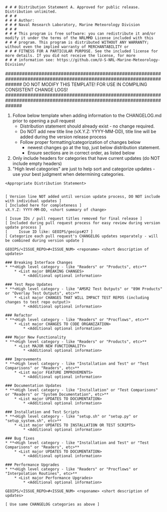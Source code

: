     # # # Distribution Statement A. Approved for public release. Distribution unlimited.
    # # # 
    # # # Author:
    # # # Naval Research Laboratory, Marine Meteorology Division
    # # # 
    # # # This program is free software: you can redistribute it and/or modify it under the terms of the NRLMMD License included with this 
    # # # program. This program is distributed WITHOUT ANY WARRANTY; without even the implied warranty of MERCHANTABILITY or
    # # # FITNESS FOR A PARTICULAR PURPOSE. See the included license for more details. If you did not receive the license, for more
    # # # information see: https://github.com/U-S-NRL-Marine-Meteorology-Division/

######################################################################################################################
DO NOT MODIFY THIS TEMPLATE!
FOR USE IN COMPILING CONSISTENT CHANGE LOGS!
######################################################################################################################

1. Follow below template when adding information to the CHANGELOG.md prior to opening a pull request
    * Distribution statement should already exist - no change required.
    * Do NOT add new title line (vX.Y.Z: YYYY-MM-DD), title line will be added during the version release process 
    * Follow proper formatting/categorization of changes below
        * newest changes go at the top, just below distribution statement.
        * Ensure sections are in correct order, as listed below
2. Only include headers for categories that have current updates (do NOT include empty headers)
3. "High level categories" are just to help sort and categorize updates - use your best judgment when determining
    categories.

```
<Appropriate Distribution Statement>


[ Version line NOT added until version update process, DO NOT include with individual updates ]
[ Included here for completeness ]
vX.Y.Z: YYYY-MM-DD, <short summary of change>

[ Issue IDs / pull request titles removed for final release ]
[ Included during pull request process for easy review during version update process ]
[     Issue ID like: GEOIPS/geoips#27 ]
[ Categorize each pull request's CHANGELOG updates separately - will be combined during version update ]

GEOIPS/<ISSUE_REPO>#<ISSUE_NUM> <reponame> <short description of updates>

### Breaking Interface Changes
* **<High level category - like "Readers" or "Products", etc>**
    * <List major BREAKING CHANGES>
        * <Additional optional information>

### Test Repo Updates
* **<High level category - like "AMSR2 Test Outputs" or "89H Products" or "Overlay Test Outputs", etc>**
    * <List major CHANGES THAT WILL IMPACT TEST REPOS (including changes to test repo output)>
        * <Additional optional information>

### Refactor
* **<High level category - like "Readers" or "Procflows", etc>**
    * <List major CHANGES TO CODE ORGANIZATION>
        * <Additional optional information>

### Major New Functionality
* **<High level category - like "Readers" or "Products", etc>**
    * <List MAJOR NEW FUNCTIONALITY>
        * <Additional optional information>

### Improvements
* **<High level category - like "Installation and Test" or "Test Comparisons" or "Readers", etc>**
    * <List major FEATURE IMPROVEMENTS>
        * <Additional optional information>

### Documentation Updates
* **<High level category - like "Installation" or "Test Comparisons" or "Readers" or "System Documentation", etc>**
    * <List major UPDATES TO DOCUMENTATION>
        * <Additional optional information>

### Installation and Test Scripts
* **<High level category - like "setup.sh" or "setup.py" or "setup_system.sh", etc>**
    * <List major UPDATES TO INSTALLATION OR TEST SCRIPTS>
        * <Additional optional information>

### Bug fixes
* **<High level category - like "Installation and Test" or "Test Comparisons" or "Readers", etc>**
    * <List major UPDATES TO DOCUMENTATION>
        * <Additional optional information>

### Performance Upgrades
* **<High level category - like "Readers" or "Procflows" or "Interpolation Routines", etc>**
    * <List major Performance Upgrades>
        * <Additional optional information>

GEOIPS/<ISSUE_REPO>#<ISSUE_NUM> <reponame> <short description of updates>

[ Use same CHANGELOG categories as above ]
```
